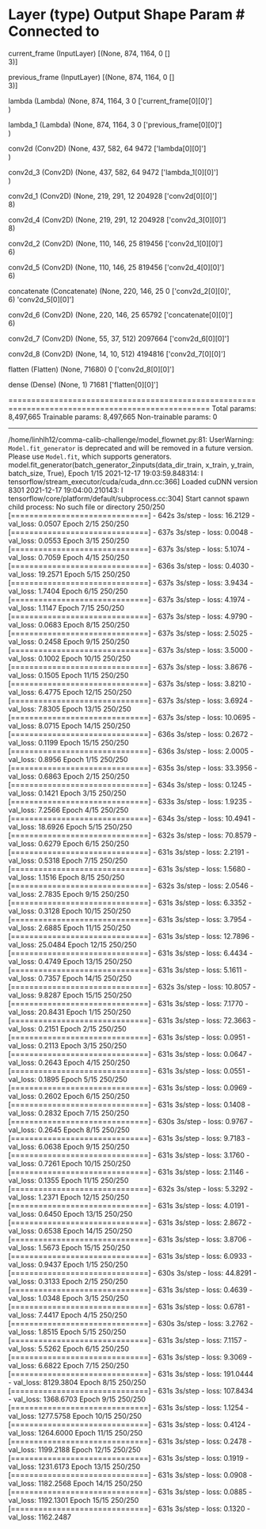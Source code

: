  Layer (type)                   Output Shape         Param #     Connected to                     
==================================================================================================
 current_frame (InputLayer)     [(None, 874, 1164,   0           []                               
                                3)]                                                               
                                                                                                  
 previous_frame (InputLayer)    [(None, 874, 1164,   0           []                               
                                3)]                                                               
                                                                                                  
 lambda (Lambda)                (None, 874, 1164, 3  0           ['current_frame[0][0]']          
                                )                                                                 
                                                                                                  
 lambda_1 (Lambda)              (None, 874, 1164, 3  0           ['previous_frame[0][0]']         
                                )                                                                 
                                                                                                  
 conv2d (Conv2D)                (None, 437, 582, 64  9472        ['lambda[0][0]']                 
                                )                                                                 
                                                                                                  
 conv2d_3 (Conv2D)              (None, 437, 582, 64  9472        ['lambda_1[0][0]']               
                                )                                                                 
                                                                                                  
 conv2d_1 (Conv2D)              (None, 219, 291, 12  204928      ['conv2d[0][0]']                 
                                8)                                                                
                                                                                                  
 conv2d_4 (Conv2D)              (None, 219, 291, 12  204928      ['conv2d_3[0][0]']               
                                8)                                                                
                                                                                                  
 conv2d_2 (Conv2D)              (None, 110, 146, 25  819456      ['conv2d_1[0][0]']               
                                6)                                                                
                                                                                                  
 conv2d_5 (Conv2D)              (None, 110, 146, 25  819456      ['conv2d_4[0][0]']               
                                6)                                                                
                                                                                                  
 concatenate (Concatenate)      (None, 220, 146, 25  0           ['conv2d_2[0][0]',               
                                6)                                'conv2d_5[0][0]']               
                                                                                                  
 conv2d_6 (Conv2D)              (None, 220, 146, 25  65792       ['concatenate[0][0]']            
                                6)                                                                
                                                                                                  
 conv2d_7 (Conv2D)              (None, 55, 37, 512)  2097664     ['conv2d_6[0][0]']               
                                                                                                  
 conv2d_8 (Conv2D)              (None, 14, 10, 512)  4194816     ['conv2d_7[0][0]']               
                                                                                                  
 flatten (Flatten)              (None, 71680)        0           ['conv2d_8[0][0]']               
                                                                                                  
 dense (Dense)                  (None, 1)            71681       ['flatten[0][0]']                
                                                                                                  
==================================================================================================
Total params: 8,497,665
Trainable params: 8,497,665
Non-trainable params: 0
__________________________________________________________________________________________________
/home/linhlh12/comma-calib-challenge/model_flownet.py:81: UserWarning: `Model.fit_generator` is deprecated and will be removed in a future version. Please use `Model.fit`, which supports generators.
  model.fit_generator(batch_generator_2inputs(data_dir_train, x_train, y_train, batch_size, True),
Epoch 1/15
2021-12-17 19:03:59.848314: I tensorflow/stream_executor/cuda/cuda_dnn.cc:366] Loaded cuDNN version 8301
2021-12-17 19:04:00.210143: I tensorflow/core/platform/default/subprocess.cc:304] Start cannot spawn child process: No such file or directory
250/250 [==============================] - 642s 3s/step - loss: 16.2129 - val_loss: 0.0507
Epoch 2/15
250/250 [==============================] - 637s 3s/step - loss: 0.0048 - val_loss: 0.0553
Epoch 3/15
250/250 [==============================] - 637s 3s/step - loss: 5.1074 - val_loss: 0.7059
Epoch 4/15
250/250 [==============================] - 636s 3s/step - loss: 0.4030 - val_loss: 19.2571
Epoch 5/15
250/250 [==============================] - 637s 3s/step - loss: 3.9434 - val_loss: 1.7404
Epoch 6/15
250/250 [==============================] - 637s 3s/step - loss: 4.1974 - val_loss: 1.1147
Epoch 7/15
250/250 [==============================] - 637s 3s/step - loss: 4.9790 - val_loss: 0.0683
Epoch 8/15
250/250 [==============================] - 637s 3s/step - loss: 2.5025 - val_loss: 0.2458
Epoch 9/15
250/250 [==============================] - 637s 3s/step - loss: 3.5000 - val_loss: 0.1002
Epoch 10/15
250/250 [==============================] - 637s 3s/step - loss: 3.8676 - val_loss: 0.1505
Epoch 11/15
250/250 [==============================] - 637s 3s/step - loss: 3.8210 - val_loss: 6.4775
Epoch 12/15
250/250 [==============================] - 637s 3s/step - loss: 3.6924 - val_loss: 7.8305
Epoch 13/15
250/250 [==============================] - 637s 3s/step - loss: 10.0695 - val_loss: 8.0715
Epoch 14/15
250/250 [==============================] - 636s 3s/step - loss: 0.2672 - val_loss: 0.1199
Epoch 15/15
250/250 [==============================] - 636s 3s/step - loss: 2.0005 - val_loss: 0.8956
Epoch 1/15
250/250 [==============================] - 635s 3s/step - loss: 33.3956 - val_loss: 0.6863
Epoch 2/15
250/250 [==============================] - 634s 3s/step - loss: 0.1245 - val_loss: 0.1421
Epoch 3/15
250/250 [==============================] - 633s 3s/step - loss: 1.9235 - val_loss: 7.2566
Epoch 4/15
250/250 [==============================] - 634s 3s/step - loss: 10.4941 - val_loss: 18.6926
Epoch 5/15
250/250 [==============================] - 632s 3s/step - loss: 70.8579 - val_loss: 0.6279
Epoch 6/15
250/250 [==============================] - 631s 3s/step - loss: 2.2191 - val_loss: 0.5318
Epoch 7/15
250/250 [==============================] - 631s 3s/step - loss: 1.5680 - val_loss: 1.1516
Epoch 8/15
250/250 [==============================] - 632s 3s/step - loss: 2.0546 - val_loss: 2.7835
Epoch 9/15
250/250 [==============================] - 631s 3s/step - loss: 6.3352 - val_loss: 0.3128
Epoch 10/15
250/250 [==============================] - 631s 3s/step - loss: 3.7954 - val_loss: 2.6885
Epoch 11/15
250/250 [==============================] - 631s 3s/step - loss: 12.7896 - val_loss: 25.0484
Epoch 12/15
250/250 [==============================] - 631s 3s/step - loss: 6.4434 - val_loss: 0.4749
Epoch 13/15
250/250 [==============================] - 631s 3s/step - loss: 5.1611 - val_loss: 0.7357
Epoch 14/15
250/250 [==============================] - 632s 3s/step - loss: 10.8057 - val_loss: 9.8287
Epoch 15/15
250/250 [==============================] - 631s 3s/step - loss: 7.1770 - val_loss: 20.8431
Epoch 1/15
250/250 [==============================] - 631s 3s/step - loss: 72.3663 - val_loss: 0.2151
Epoch 2/15
250/250 [==============================] - 631s 3s/step - loss: 0.0951 - val_loss: 0.2113
Epoch 3/15
250/250 [==============================] - 631s 3s/step - loss: 0.0647 - val_loss: 0.2643
Epoch 4/15
250/250 [==============================] - 631s 3s/step - loss: 0.0551 - val_loss: 0.1895
Epoch 5/15
250/250 [==============================] - 631s 3s/step - loss: 0.0969 - val_loss: 0.2602
Epoch 6/15
250/250 [==============================] - 631s 3s/step - loss: 0.1408 - val_loss: 0.2832
Epoch 7/15
250/250 [==============================] - 630s 3s/step - loss: 0.9767 - val_loss: 0.2645
Epoch 8/15
250/250 [==============================] - 631s 3s/step - loss: 9.7183 - val_loss: 6.0638
Epoch 9/15
250/250 [==============================] - 631s 3s/step - loss: 3.1760 - val_loss: 0.7261
Epoch 10/15
250/250 [==============================] - 631s 3s/step - loss: 2.1146 - val_loss: 0.1355
Epoch 11/15
250/250 [==============================] - 632s 3s/step - loss: 5.3292 - val_loss: 1.2371
Epoch 12/15
250/250 [==============================] - 631s 3s/step - loss: 4.0191 - val_loss: 0.6450
Epoch 13/15
250/250 [==============================] - 631s 3s/step - loss: 2.8672 - val_loss: 0.6538
Epoch 14/15
250/250 [==============================] - 631s 3s/step - loss: 3.8706 - val_loss: 1.5673
Epoch 15/15
250/250 [==============================] - 631s 3s/step - loss: 6.0933 - val_loss: 0.9437
Epoch 1/15
250/250 [==============================] - 630s 3s/step - loss: 44.8291 - val_loss: 0.3133
Epoch 2/15
250/250 [==============================] - 631s 3s/step - loss: 0.4639 - val_loss: 1.0348
Epoch 3/15
250/250 [==============================] - 631s 3s/step - loss: 0.6781 - val_loss: 7.4417
Epoch 4/15
250/250 [==============================] - 630s 3s/step - loss: 3.2762 - val_loss: 1.8515
Epoch 5/15
250/250 [==============================] - 631s 3s/step - loss: 7.1157 - val_loss: 5.5262
Epoch 6/15
250/250 [==============================] - 631s 3s/step - loss: 9.3069 - val_loss: 6.6822
Epoch 7/15
250/250 [==============================] - 631s 3s/step - loss: 191.0444 - val_loss: 8129.3804
Epoch 8/15
250/250 [==============================] - 631s 3s/step - loss: 107.8434 - val_loss: 1368.6703
Epoch 9/15
250/250 [==============================] - 631s 3s/step - loss: 1.1254 - val_loss: 1277.5758
Epoch 10/15
250/250 [==============================] - 631s 3s/step - loss: 0.4124 - val_loss: 1264.6000
Epoch 11/15
250/250 [==============================] - 631s 3s/step - loss: 0.2478 - val_loss: 1199.2188
Epoch 12/15
250/250 [==============================] - 631s 3s/step - loss: 0.1919 - val_loss: 1231.6173
Epoch 13/15
250/250 [==============================] - 631s 3s/step - loss: 0.0908 - val_loss: 1182.2568
Epoch 14/15
250/250 [==============================] - 631s 3s/step - loss: 0.0885 - val_loss: 1192.1301
Epoch 15/15
250/250 [==============================] - 631s 3s/step - loss: 0.1320 - val_loss: 1162.2487